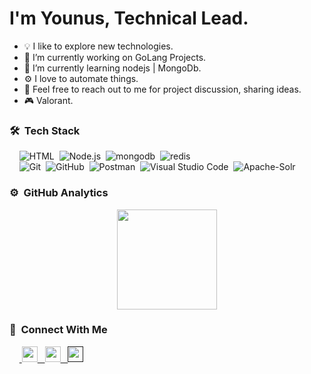 <h1>I'm Younus, Technical Lead.</h1>

- 💡 I like to explore new technologies.
- 🔭 I’m currently working on GoLang Projects.
- 🌱 I’m currently learning nodejs | MongoDb.
- ⚙️ I love to automate things.
- 💬 Feel free to reach out to me for project discussion, sharing ideas.
- 🎮 Valorant.

### 🛠 &nbsp;Tech Stack

&nbsp;&nbsp;&nbsp;&nbsp;![HTML](https://img.shields.io/badge/-HTML-05122A?style=flat&logo=HTML5)&nbsp;
![Node.js](https://img.shields.io/badge/-Node.js-05122A?style=flat&logo=node.js)&nbsp;
![mongodb](https://img.shields.io/badge/-MongoDb-05122A?style=flat&logo=mongodb&logoColor=80ED99)&nbsp;
![redis](https://img.shields.io/badge/-Redis-05122A?style=flat&logo=redis&logoColor=a32422)&nbsp; \
&nbsp;&nbsp;&nbsp;&nbsp;![Git](https://img.shields.io/badge/-Git-05122A?style=flat&logo=git)&nbsp;
![GitHub](https://img.shields.io/badge/-GitHub-05122A?style=flat&logo=github)&nbsp;
![Postman](https://img.shields.io/badge/-postman-05122A?style=flat&logo=postman&)&nbsp;
![Visual Studio Code](https://img.shields.io/badge/-Visual%20Studio%20Code-05122A?style=flat&logo=visual-studio-code&logoColor=007ACC)&nbsp;
![Apache-Solr](https://img.shields.io/badge/Solr-05122A?style=flat&logo=apache%20solr&logoColor=#ffffff)&nbsp;

### ⚙️ &nbsp;GitHub Analytics

<p align="center">
<a href="https://github.com/younuscodes">
  <img height="160em" src="https://github-readme-stats.vercel.app/api?username=younuscodes&hide=[%22issues%22]&show_icons=true&line_height=30&theme=algolia"/>
</a>
</p>

### 🔌 &nbsp;Connect With Me

<p>

&nbsp;&nbsp;&nbsp;&nbsp;<a href="https://www.linkedin.com/in/younuskhan-bk" target="_blank">
<img height="25em" src="https://cdn-icons-png.flaticon.com/512/174/174857.png"/> &nbsp;
</a>
<a href="mailto:younuskhan.unu@gmail.com" target="_blank">
<img height="25em" src="https://cdn-icons-png.flaticon.com/512/281/281769.png"/> &nbsp;
</a>
<a href="" target="_blank">
<img height="25em" src="https://cdn-icons-png.flaticon.com/512/2111/2111463.png"/>
</a>

</p>
